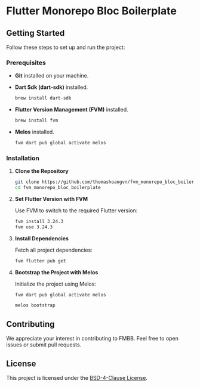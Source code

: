 # Flutter Monorepo Bloc Boilerplate

## Getting Started

Follow these steps to set up and run the project:

### Prerequisites

- **Git** installed on your machine.
- **Dart Sdk (dart-sdk)** installed.

   ```bash
   brew install dart-sdk
   ```

- **Flutter Version Management (FVM)** installed.

   ```bash
   brew install fvm
   ```

- **Melos** installed.

   ```bash
   fvm dart pub global activate melos
   ```

### Installation

1. **Clone the Repository**

   ```bash
   git clone https://github.com/thomashoangvn/fvm_monorepo_bloc_boilerplate.git
   cd fvm_monorepo_bloc_boilerplate
   ```

2. **Set Flutter Version with FVM**

   Use FVM to switch to the required Flutter version:

   ```bash
   fvm install 3.24.3
   fvm use 3.24.3
   ```

3. **Install Dependencies**

   Fetch all project dependencies:

   ```bash
   fvm flutter pub get
   ```

4. **Bootstrap the Project with Melos**

   Initialize the project using Melos:

   ```bash
   fvm dart pub global activate melos
   ```

   ```bash
   melos bootstrap
   ```

## Contributing

We appreciate your interest in contributing to FMBB. Feel free to open issues or submit pull requests.

## License

This project is licensed under the [BSD-4-Clause License](LICENSE).
